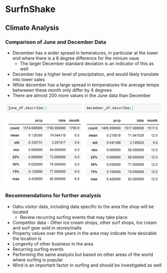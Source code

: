 # SurfnShake

## Climate Analysis



### Comparison of June and December Data

- December has a wider spread in temeratures, in particular at the lower end where there is a 8 degree difference for the minium vaue
    - The larger December standard deviation is an indicator of this as well
- December has a higher level of precipitation, and would likely translate into lower sales
- While december has a large spread in temperatures the average temps betwween these month only differ by 4 degrees
- There are almost 200 more values in the June data than December


![](images/June_December_summaries.png)



### Recommendations for further analysis
- Oahu visitor data, including data specific to the area the shop will be located
    - Review recurring surfing events that may take place
- Competitor data - Other ice cream shops, other surf shops, Ice cream and surf gear sold in stores/malls
- Property values over the years in the area may indicate how desirable the location is
- Longevity of other business in the area
- Recurring surfing events
- Performing the same analysis but based on other areas of the world where surfing is popular
- Wind is an important factor in surfing and should be investigated as well

